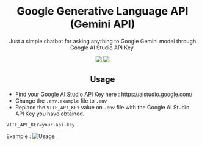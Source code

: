 <h1 align="center"> Google Generative Language API (Gemini API) </h1>
<p align="center"> Just a simple chatbot for asking anything to Google Gemini model through Google AI Studio API Key. </p>

<div align="center">
    <img src="https://img.shields.io/badge/react-%2320232a.svg?style=for-the-badge&logo=react&logoColor=%2361DAFB">
    <img src="https://img.shields.io/badge/tailwindcss-%2338B2AC.svg?style=for-the-badge&logo=tailwind-css&logoColor=white">
</div>


<h2 align="center">Usage</h2>

- Find your Google AI Studio API Key here : https://aistudio.google.com/
- Change the ```.env.example``` file to ```.env```
- Replace the ```VITE_API_KEY``` value on  ```.env``` file with the Google AI Studio API Key you have obtained.

```
VITE_API_KEY=your-api-key
``` 

Example : 
![Usage](https://github.com/arifian853/simple-ai-chat/blob/master/public/usages.jpg)